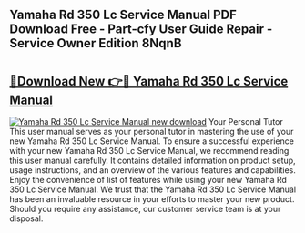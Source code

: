 ## Yamaha Rd 350 Lc Service Manual PDF Download Free - Part-cfy User Guide Repair - Service Owner Edition 8NqnB

# <h2><a href="http://bc73486.oget.top/?id=Yamaha+Rd+350+Lc+Service+Manual">🔗Download New 👉🔴 Yamaha Rd 350 Lc Service Manual</a></h2>

[![Yamaha Rd 350 Lc Service Manual new download](https://i.imgur.com/5g1atiW.png)](http://bc73486.oget.top/?id=Yamaha+Rd+350+Lc+Service+Manual)
Your Personal Tutor This user manual serves as your personal tutor in mastering the use of your new Yamaha Rd 350 Lc Service Manual. To ensure a successful experience with your new Yamaha Rd 350 Lc Service Manual, we recommend reading this user manual carefully. It contains detailed information on product setup, usage instructions, and an overview of the various features and capabilities. Enjoy the convenience of list of features while using your new Yamaha Rd 350 Lc Service Manual. We trust that the Yamaha Rd 350 Lc Service Manual has been an invaluable resource in your efforts to master your new product. Should you require any assistance, our customer service team is at your disposal.
